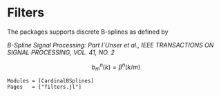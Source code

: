 # Filters
The packages supports discrete B-splines as defined by

*B-Spline Signal Processing: Part I`Unser et al.,
IEEE TRANSACTIONS ON SIGNAL PROCESSING, VOL. 41, NO. 2*

$$b^n_m(k) = \beta^n(k/m)$$

```@autodocs
Modules = [CardinalBSplines]
Pages   = ["filters.jl"]
```
